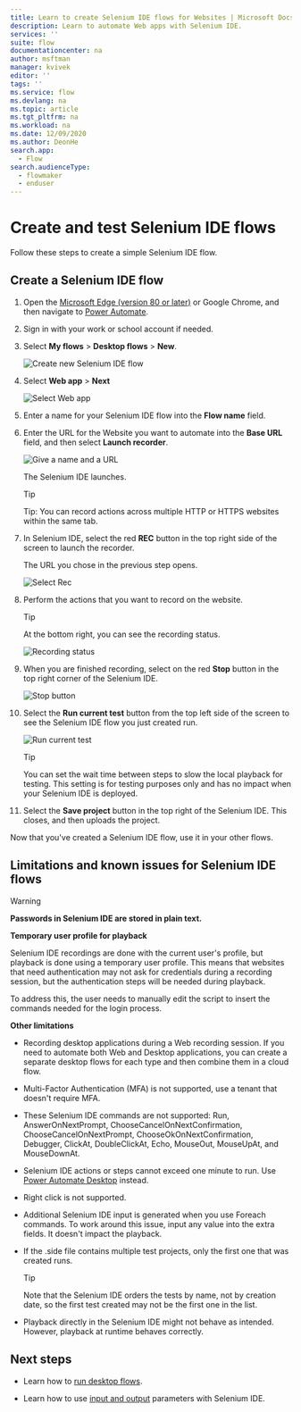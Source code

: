 ```yaml
---
title: Learn to create Selenium IDE flows for Websites | Microsoft Docs
description: Learn to automate Web apps with Selenium IDE.
services: ''
suite: flow
documentationcenter: na
author: msftman
manager: kvivek
editor: ''
tags: ''
ms.service: flow
ms.devlang: na
ms.topic: article
ms.tgt_pltfrm: na
ms.workload: na
ms.date: 12/09/2020
ms.author: DeonHe
search.app: 
  - Flow
search.audienceType: 
  - flowmaker
  - enduser
---
```

# Create and test Selenium IDE flows

Follow these steps to create a simple Selenium IDE flow.

## Create a Selenium IDE flow

1. Open the [Microsoft
   Edge (version 80 or later)](https://www.microsoft.com/edge) or Google Chrome, and then navigate to [Power Automate](https://flow.microsoft.com/).

1. Sign in with your work or school account if needed.

1. Select **My flows** > **Desktop flows** > **New**.

   ![Create new Selenium IDE flow](../media/create-windows-desktop-flow/create-new.png "Create new Selenium IDE flow")

1. Select **Web app** > **Next**
    
   ![Select Web app](../media/create-web-desktop-flow/select-web-app.png "Select Web app")

1. Enter a name for your Selenium IDE flow into the **Flow name** field.

1. Enter the URL for the Website you want to automate into the **Base URL** field, and then select **Launch recorder**.

   ![Give a name and a URL](../media/create-web-desktop-flow/give-a-name.png "Give a name and a URL") 

   The Selenium IDE launches.

   >[!TIP] 
   >Tip: You can record actions across multiple HTTP or HTTPS websites within
    the same tab.  

1. In Selenium IDE, select the red **REC** button in the top right side of the screen to launch the recorder.

   The URL you chose in the previous step opens.

   ![Select Rec](../media/create-web-desktop-flow/select-rec.png "Select Rec")

1.  Perform the actions that you want to record on the website. 
    
    >[!TIP]
    >At the bottom right, you can see the recording status.

    ![Recording status](../media/create-web-desktop-flow/recording-status.png "Recording status")

1.  When you are finished recording, select on the red **Stop** button in the top right corner of the Selenium IDE.

    ![Stop button](../media/create-web-desktop-flow/stop-button.png "Stop button" )

1. Select the **Run current test** button from the top left side of the screen to see the Selenium IDE flow you just created run.

    ![Run current test](../media/create-web-desktop-flow/run-test.png "Run current test")

   >[!TIP]
   >You can set the wait time between steps to slow the local playback for testing. This setting is for testing purposes only and has no impact when your Selenium IDE is deployed.  
  
1. Select the **Save project** button in the top right of the Selenium IDE. This closes, and then uploads the project.

Now that you've created a Selenium IDE flow, use it in your other flows.

## Limitations and known issues for Selenium IDE flows

>[!WARNING]
>**Passwords in Selenium IDE are stored in plain text.**  

**Temporary user profile for playback**

Selenium IDE recordings are done with the current user's profile, but playback is done using a temporary user profile. This means that websites that need authentication may not ask for credentials during a recording session, but the authentication steps will be needed during playback. 

To address this, the user needs to manually edit the script to insert the commands needed for the login process.

**Other limitations**

- Recording desktop applications during a Web recording session. If you need to automate both Web and Desktop applications, you can create a separate desktop flows for each type and then combine them in a cloud flow.

- Multi-Factor Authentication (MFA) is not supported, use a tenant that doesn't require MFA.

- These Selenium IDE commands are not supported: Run, AnswerOnNextPrompt, ChooseCancelOnNextConfirmation, ChooseCancelOnNextPrompt, ChooseOkOnNextConfirmation, Debugger, ClickAt, DoubleClickAt, Echo, MouseOut, MouseUpAt, and MouseDownAt.

- Selenium IDE actions or steps cannot exceed one minute to run.  Use [Power Automate Desktop](introduction.md) instead.

- Right click is not supported. 

- Additional Selenium IDE input is generated when you use Foreach commands. To work around this issue, input any value into the extra fields. It doesn't impact the playback.

- If the .side file contains multiple test projects, only the first one that was created runs. 
   
   >[!TIP]
   >Note that the Selenium IDE orders the tests by name, not by creation date, so the first test created may not be the first one in the list.

-   Playback directly in the Selenium IDE might not behave as intended. However, playback at runtime behaves correctly.

## Next steps

- Learn how to [run desktop flows](run-desktop-flow.md).

- Learn how to use [input and output](inputs-outputs-web.md) parameters with Selenium IDE.

 
